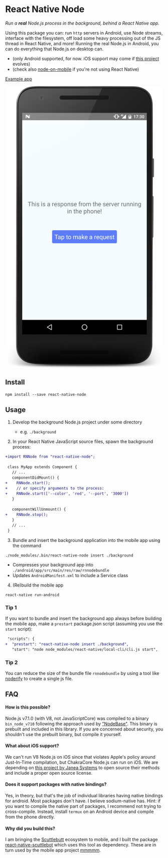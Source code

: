 # React Native Node

*Run a **real** Node.js process in the background, behind a React Native app.*

Using this package you can: run `http` servers in Android, use Node streams, interface with the filesystem, off load some heavy processing out of the JS thread in React Native, and more! Running the real Node.js in Android, you can do everything that Node.js on desktop can.

- (only Android supported, for now. iOS support may come if [this project](http://www.janeasystems.com/blog/node-js-meets-ios/) evolves)
- (check also [node-on-mobile](https://github.com/node-on-mobile/node-on-android) if you're not using React Native)

[Example app](./example)

![screenshot.png](./screenshot.png)

## Install

```
npm install --save react-native-node
```

## Usage

1. Develop the background Node.js project under some directory
    - e.g. `./background`

2. In your React Native JavaScript source files, spawn the background process:

```diff
+import RNNode from "react-native-node";

 class MyApp extends Component {
   // ...
   componentDidMount() {
+    RNNode.start();
+    // or specify arguments to the process:
+    RNNode.start(['--color', 'red', '--port', '3000'])
   }

   componentWillUnmount() {
+    RNNode.stop();
   }
   // ...
 }
```

3. Bundle and insert the background application into the mobile app using the command

```
./node_modules/.bin/react-native-node insert ./background
```

- Compresses your background app into `./android/app/src/main/res/raw/rnnodebundle`
- Updates `AndroidManifest.xml` to include a Service class

4. (Re)build the mobile app

```
react-native run-android
```

### Tip 1

If you want to bundle and insert the background app always before building the mobile app, make a `prestart` package.json script (assuming you use the `start` script):

```diff
 "scripts": {
+  "prestart": "react-native-node insert ./background",
   "start": "node node_modules/react-native/local-cli/cli.js start",
```

### Tip 2

You can reduce the size of the bundle file `rnnodebundle` by using a tool like [noderify](https://www.npmjs.com/package/noderify) to create a single js file.

## FAQ

#### How is this possible?

Node.js v7.1.0 (with V8, not JavaScriptCore) was compiled to a binary `bin_node_v710` following the approach used by ["NodeBase"](https://github.com/dna2github/NodeBase). This binary is prebuilt and included in this library. If you are concerned about security, you shouldn't use the prebuilt binary, but compile it yourself.

#### What about iOS support?

We can't run V8 Node.js on iOS since that violates Apple's policy around Just-In-Time compilation, but ChakraCore Node.js can run on iOS. We are depending on [this project by Janea Systems](http://www.janeasystems.com/blog/node-js-meets-ios/) to open source their methods and include a proper open source license.

#### Does it support packages with native bindings?

Yes, in theory, but that's the job of individual libraries having native bindings for android. Most packages don't have. I believe sodium-native has. Hint: if you want to compile the native part of packages, I recommend not trying to cross-compile. Instead, install `termux` on an Android device and compile from the phone directly.

#### Why did you build this?

I am bringing the [Scuttlebutt](https://www.scuttlebutt.nz/) ecosystem to mobile, and I built the package [react-native-scuttlebot](https://github.com/ssbc/react-native-scuttlebot) which uses this tool as dependency. These are in turn used by the mobile app project [mmmmm](https://github.com/staltz/mmmmm-mobile).

